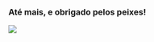 ### Até mais, e obrigado pelos peixes!

<picture>
<source
  srcset="https://github-readme-stats.vercel.app/api?username=edudent&show_icons=true&theme=tokyonight&count_private=true"
  media="(prefers-color-scheme: dark)"
/>
<source
  srcset="https://github-readme-stats.vercel.app/api?username=edudent&show_icons=true"
  media="(prefers-color-scheme: light), (prefers-color-scheme: no-preference)"
/>
<img src="https://github-readme-stats.vercel.app/api?username=edudent&show_icons=true" />
</picture>
